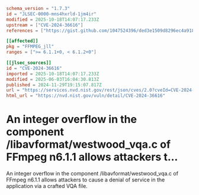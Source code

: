 ```toml
schema_version = "1.7.3"
id = "JLSEC-0000-mns4hxrld-1jm4ir"
modified = 2025-10-18T14:07:17.233Z
upstream = ["CVE-2024-36616"]
references = ["https://gist.github.com/1047524396/ded3e1509d8296ec4a91817867d108e0", "https://github.com/FFmpeg/FFmpeg/blob/n6.1.1/libavformat/westwood_vqa.c#L265", "https://github.com/ffmpeg/ffmpeg/commit/86f73277bf014e2ce36dd2594f1e0fb8b3bd6661"]

[[affected]]
pkg = "FFMPEG_jll"
ranges = [">= 6.1.1+0, < 6.1.2+0"]

[[jlsec_sources]]
id = "CVE-2024-36616"
imported = 2025-10-18T14:07:17.233Z
modified = 2025-06-03T16:04:30.813Z
published = 2024-11-29T19:15:07.817Z
url = "https://services.nvd.nist.gov/rest/json/cves/2.0?cveId=CVE-2024-36616"
html_url = "https://nvd.nist.gov/vuln/detail/CVE-2024-36616"
```

# An integer overflow in the component /libavformat/westwood_vqa.c of FFmpeg n6.1.1 allows attackers t...

An integer overflow in the component /libavformat/westwood_vqa.c of FFmpeg n6.1.1 allows attackers to cause a denial of service in the application via a crafted VQA file.


